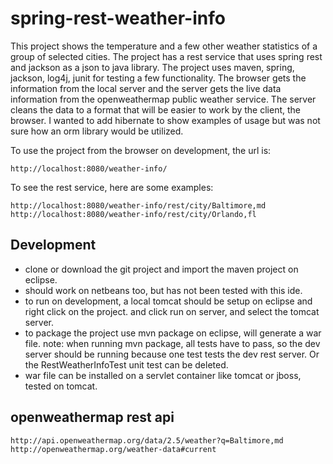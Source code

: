 spring-rest-weather-info
========================

This project shows the temperature and a few other weather statistics of a group of selected cities.
The project has a rest service that uses spring rest and jackson as a json to java library.
The project uses maven, spring, jackson, log4j, junit for testing a few functionality.
The browser gets the information from the local server and the server gets the live data information 
from the openweathermap public weather service. The server cleans the data to a format that will
be easier to work by the client, the browser. I wanted to add hibernate to show examples of usage 
but was not sure how an orm library would be utilized.

To use the project from the browser on development, the url is:

	http://localhost:8080/weather-info/

To see the rest service, here are some examples:

	http://localhost:8080/weather-info/rest/city/Baltimore,md
	http://localhost:8080/weather-info/rest/city/Orlando,fl

Development
-----------

- clone or download the git project and import the maven project on eclipse.
- should work on netbeans too, but has not been tested with this ide.
- to run on development, a local tomcat should be setup on eclipse and right click on the project.
and click run on server, and select the tomcat server.
- to package the project use mvn package on eclipse, will generate a war file. 
note: when running mvn package, all tests have to pass, so the dev server should be running
because one test tests the dev rest server. Or the RestWeatherInfoTest unit test can be deleted.
- war file can be installed on a servlet container like tomcat or jboss, tested on tomcat.

openweathermap rest api
-----------------------

	http://api.openweathermap.org/data/2.5/weather?q=Baltimore,md
	http://openweathermap.org/weather-data#current
